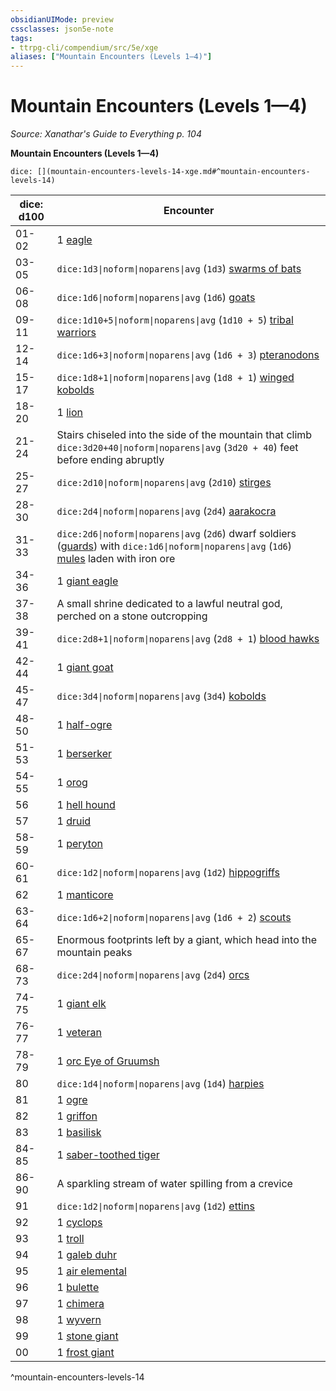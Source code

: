 ```yaml
---
obsidianUIMode: preview
cssclasses: json5e-note
tags:
- ttrpg-cli/compendium/src/5e/xge
aliases: ["Mountain Encounters (Levels 1—4)"]
---
```

# Mountain Encounters (Levels 1—4)
*Source: Xanathar's Guide to Everything p. 104* 

**Mountain Encounters (Levels 1—4)**

`dice: [](mountain-encounters-levels-14-xge.md#^mountain-encounters-levels-14)`

| dice: d100 | Encounter |
|------------|-----------|
| 01-02 | 1 [eagle](3-Mechanics/CLI/bestiary/beast/eagle.md) |
| 03-05 | `dice:1d3\|noform\|noparens\|avg` (`1d3`) [swarms of bats](3-Mechanics/CLI/bestiary/beast/swarm-of-bats.md) |
| 06-08 | `dice:1d6\|noform\|noparens\|avg` (`1d6`) [goats](3-Mechanics/CLI/bestiary/beast/goat.md) |
| 09-11 | `dice:1d10+5\|noform\|noparens\|avg` (`1d10 + 5`) [tribal warriors](3-Mechanics/CLI/bestiary/humanoid/tribal-warrior.md) |
| 12-14 | `dice:1d6+3\|noform\|noparens\|avg` (`1d6 + 3`) [pteranodons](3-Mechanics/CLI/bestiary/beast/pteranodon.md) |
| 15-17 | `dice:1d8+1\|noform\|noparens\|avg` (`1d8 + 1`) [winged kobolds](3-Mechanics/CLI/bestiary/humanoid/winged-kobold.md) |
| 18-20 | 1 [lion](3-Mechanics/CLI/bestiary/beast/lion.md) |
| 21-24 | Stairs chiseled into the side of the mountain that climb `dice:3d20+40\|noform\|noparens\|avg` (`3d20 + 40`) feet before ending abruptly |
| 25-27 | `dice:2d10\|noform\|noparens\|avg` (`2d10`) [stirges](3-Mechanics/CLI/bestiary/beast/stirge.md) |
| 28-30 | `dice:2d4\|noform\|noparens\|avg` (`2d4`) [aarakocra](3-Mechanics/CLI/bestiary/humanoid/aarakocra.md) |
| 31-33 | `dice:2d6\|noform\|noparens\|avg` (`2d6`) dwarf soldiers ([guards](3-Mechanics/CLI/bestiary/humanoid/guard.md)) with `dice:1d6\|noform\|noparens\|avg` (`1d6`) [mules](3-Mechanics/CLI/bestiary/beast/mule.md) laden with iron ore |
| 34-36 | 1 [giant eagle](3-Mechanics/CLI/bestiary/beast/giant-eagle.md) |
| 37-38 | A small shrine dedicated to a lawful neutral god, perched on a stone outcropping |
| 39-41 | `dice:2d8+1\|noform\|noparens\|avg` (`2d8 + 1`) [blood hawks](3-Mechanics/CLI/bestiary/beast/blood-hawk.md) |
| 42-44 | 1 [giant goat](3-Mechanics/CLI/bestiary/beast/giant-goat.md) |
| 45-47 | `dice:3d4\|noform\|noparens\|avg` (`3d4`) [kobolds](3-Mechanics/CLI/bestiary/humanoid/kobold.md) |
| 48-50 | 1 [half-ogre](3-Mechanics/CLI/bestiary/giant/half-ogre-ogrillon.md) |
| 51-53 | 1 [berserker](3-Mechanics/CLI/bestiary/humanoid/berserker.md) |
| 54-55 | 1 [orog](3-Mechanics/CLI/bestiary/humanoid/orog.md) |
| 56 | 1 [hell hound](3-Mechanics/CLI/bestiary/fiend/hell-hound.md) |
| 57 | 1 [druid](3-Mechanics/CLI/bestiary/humanoid/druid.md) |
| 58-59 | 1 [peryton](3-Mechanics/CLI/bestiary/monstrosity/peryton.md) |
| 60-61 | `dice:1d2\|noform\|noparens\|avg` (`1d2`) [hippogriffs](3-Mechanics/CLI/bestiary/monstrosity/hippogriff.md) |
| 62 | 1 [manticore](3-Mechanics/CLI/bestiary/monstrosity/manticore.md) |
| 63-64 | `dice:1d6+2\|noform\|noparens\|avg` (`1d6 + 2`) [scouts](3-Mechanics/CLI/bestiary/humanoid/scout.md) |
| 65-67 | Enormous footprints left by a giant, which head into the mountain peaks |
| 68-73 | `dice:2d4\|noform\|noparens\|avg` (`2d4`) [orcs](3-Mechanics/CLI/bestiary/humanoid/orc.md) |
| 74-75 | 1 [giant elk](3-Mechanics/CLI/bestiary/beast/giant-elk.md) |
| 76-77 | 1 [veteran](3-Mechanics/CLI/bestiary/humanoid/veteran.md) |
| 78-79 | 1 [orc Eye of Gruumsh](3-Mechanics/CLI/bestiary/humanoid/orc-eye-of-gruumsh.md) |
| 80 | `dice:1d4\|noform\|noparens\|avg` (`1d4`) [harpies](3-Mechanics/CLI/bestiary/monstrosity/harpy.md) |
| 81 | 1 [ogre](3-Mechanics/CLI/bestiary/giant/ogre.md) |
| 82 | 1 [griffon](3-Mechanics/CLI/bestiary/monstrosity/griffon.md) |
| 83 | 1 [basilisk](3-Mechanics/CLI/bestiary/monstrosity/basilisk.md) |
| 84-85 | 1 [saber-toothed tiger](3-Mechanics/CLI/bestiary/beast/saber-toothed-tiger.md) |
| 86-90 | A sparkling stream of water spilling from a crevice |
| 91 | `dice:1d2\|noform\|noparens\|avg` (`1d2`) [ettins](3-Mechanics/CLI/bestiary/giant/ettin.md) |
| 92 | 1 [cyclops](3-Mechanics/CLI/bestiary/giant/cyclops.md) |
| 93 | 1 [troll](3-Mechanics/CLI/bestiary/giant/troll.md) |
| 94 | 1 [galeb duhr](3-Mechanics/CLI/bestiary/elemental/galeb-duhr.md) |
| 95 | 1 [air elemental](3-Mechanics/CLI/bestiary/elemental/air-elemental.md) |
| 96 | 1 [bulette](3-Mechanics/CLI/bestiary/monstrosity/bulette.md) |
| 97 | 1 [chimera](3-Mechanics/CLI/bestiary/monstrosity/chimera.md) |
| 98 | 1 [wyvern](3-Mechanics/CLI/bestiary/dragon/wyvern.md) |
| 99 | 1 [stone giant](3-Mechanics/CLI/bestiary/giant/stone-giant.md) |
| 00 | 1 [frost giant](3-Mechanics/CLI/bestiary/giant/frost-giant.md) |
^mountain-encounters-levels-14